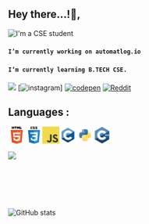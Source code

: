 ## Hey there...!👋, 

![I'm a CSE student](https://imgur.com/xpmCuDs.png)


#### ```I’m currently working on automatlog.io```
#### ```I’m currently learning B.TECH CSE.```


[<img src='https://www.bing.com/th?id=OIP.ckeUFk-yid0vfWnd56w7wAHaHa&w=204&h=204&c=8&rs=1&qlt=90&o=6&dpr=1.5&pid=3.1&rm=2' height='40'>](https://github.com/Smeetp1234)
[<img src='https://www.bing.com/th?id=OIP.UjeNAks1q8Vp1WfhU8sU-gHaHZ&w=250&h=249&c=8&rs=1&qlt=90&o=6&dpr=1.5&pid=3.1&rm=2' alt='instagram' height='40'>]
[<img src='https://logos-download.com/wp-content/uploads/2019/07/Codepen_Logo.png' alt='codepen' height='40'>](https://codepen.io/)
[<img src='https://logodownload.org/wp-content/uploads/2018/02/reddit-logo-16.png' alt='Reddit' height='40'>](https://www.reddit.com/) 

## Languages :

<img align="left" alt="HTML5" width="35px" src="https://raw.githubusercontent.com/github/explore/80688e429a7d4ef2fca1e82350fe8e3517d3494d/topics/html/html.png"/>
<img align="left" alt="CSS3" width="35px" src="https://raw.githubusercontent.com/github/explore/80688e429a7d4ef2fca1e82350fe8e3517d3494d/topics/css/css.png" />
<img align="left" alt="JavaScript" width="35px" src="https://raw.githubusercontent.com/github/explore/80688e429a7d4ef2fca1e82350fe8e3517d3494d/topics/javascript/javascript.png"/>
<img align="left" alt="C" width="35px" src="https://raw.githubusercontent.com/github/explore/80688e429a7d4ef2fca1e82350fe8e3517d3494d/topics/c/c.png"/>
<img align="left" alt="Python" width="35px" src="https://raw.githubusercontent.com/github/explore/80688e429a7d4ef2fca1e82350fe8e3517d3494d/topics/python/python.png"/>
<img align="left" alt="C++" width="35px" src="https://raw.githubusercontent.com/github/explore/80688e429a7d4ef2fca1e82350fe8e3517d3494d/topics/cpp/cpp.png" />
<br/><br/></br>

<a href="https://github.com/remcohalman/github-readme-stats">
<img align="left" src="https://github-readme-stats.vercel.app/api/top-langs/?username=automatlog&layout=compact&amp;title_color=fff&amp;icon_color=79ff97&amp;text_color=FFAF02&amp;bg_color=131419"/>
</a><br/><br/></br></br></br></br>

![GitHub stats](https://github-readme-stats.vercel.app/api?username=automatlog&show_icons=true&layout=compact&amp;title_color=fff&amp;icon_color=79ff97&amp;text_color=FFAF02&amp;bg_color=131419)
<!---
<p align="center"> <br>
  <img src="https://profile-counter.glitch.me/automatlog/count.svg" />
</p>

automatlog/automatlog is a ✨ special ✨ repository because its `README.md` (this file) appears on your GitHub profile.
You can click the Preview link to take a look at your changes.
--->
